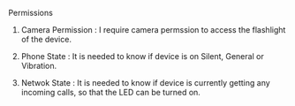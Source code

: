 Permissions 

1. Camera Permission :
I require camera permssion to access the flashlight of the device.

2. Phone State :
It is needed to know if device is on Silent, General or Vibration.

3. Netwok State :
It is needed to know if device is currently getting any incoming calls, so that the LED can be turned on.
